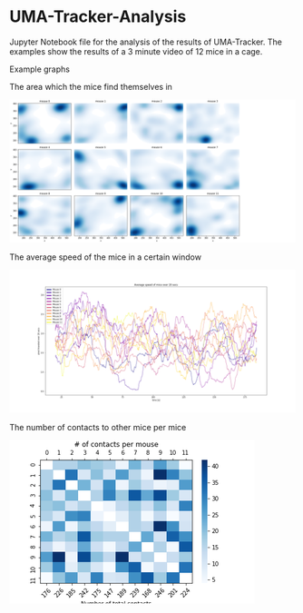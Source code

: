 # UMA-Tracker-Analysis
Jupyter Notebook file for the analysis of the results of UMA-Tracker.
The examples show the results of a 3 minute video of 12 mice in a cage.

Example graphs

The area which the mice find themselves in

![example_heatmap](pics/example_area_heatmap.png)

The average speed of the mice in a certain window

![example_speed](pics/example_speed.png)

The number of contacts to other mice per mice

![example_heatmap_contact](pics/example_contact_heatmap.png)
